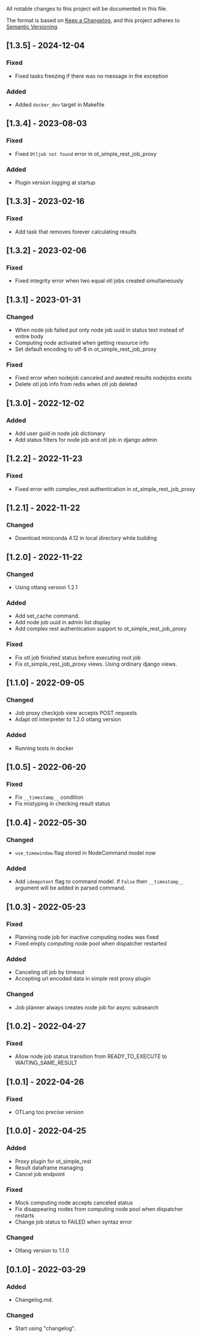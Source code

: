 All notable changes to this project will be documented in this file.

The format is based on [Keep a Changelog](https://keepachangelog.com/en/1.0.0/),
and this project adheres to [Semantic Versioning](https://semver.org/spec/v2.0.0.html).

## [1.3.5] - 2024-12-04
### Fixed
- Fixed tasks freezing if there was no message in the exception
### Added
- Added `docker_dev` target in Makefile

## [1.3.4] - 2023-08-03
### Fixed
- Fixed `Otljob not found` error in ot_simple_rest_job_proxy
### Added
- Plugin version logging at startup

## [1.3.3] - 2023-02-16
### Fixed
- Add task that  removes forever calculating results

## [1.3.2] - 2023-02-06
### Fixed
- Fixed integrity error when two equal otl jobs created simultaneously 

## [1.3.1] - 2023-01-31
### Changed
- When node job failed put only node job uuid in status text instead of entire body
- Computing node activated when getting resource info 
- Set default encoding to utf-8 in ot_simple_rest_job_proxy

### Fixed
- Fixed error when nodejob canceled and awated results  nodejobs exists
- Delete otl job info from redis when otl job deleted


## [1.3.0] - 2022-12-02
### Added
- Add user guid in node job dictionary
- Add status filters for node job and otl job in django admin

## [1.2.2] - 2022-11-23
### Fixed
- Fixed error with complex_rest authentication in ot_simple_rest_job_proxy

## [1.2.1] - 2022-11-22
### Changed 
- Download miniconda 4.12 in local directory while building

## [1.2.0] - 2022-11-22
### Changed
- Using otlang version 1.2.1
### Added
- Add set_cache command.
- Add node job uuid in admin list display 
- Add complex rest authentication support to ot_simple_rest_job_proxy
### Fixed
- Fix otl job finished status before executing root job
- Fix ot_simple_rest_job_proxy views. Using ordinary django views.

## [1.1.0] - 2022-09-05
### Changed
- Job proxy checkjob view accepts POST requests
- Adapt otl interpreter to 1.2.0 otlang version
### Added
- Running tests in docker

## [1.0.5] - 2022-06-20
### Fixed
- Fix `__timestamp__` condition
- Fix mistyping in checking result status

## [1.0.4] - 2022-05-30
### Changed
- `use_timewindow` flag stored in NodeCommand model now
### Added
- Add `idempotent` flag to command model. If `False` then `__timestamp__` argument will be added in parsed command.

## [1.0.3] - 2022-05-23
### Fixed
- Planning node job for inactive computing nodes was fixed
- Fixed empty computing node pool when dispatcher restarted
### Added
- Canceling otl job by timeout
- Accepting url encoded data in simple rest proxy plugin
### Changed
- Job planner always creates node job for async subsearch 

## [1.0.2] - 2022-04-27
### Fixed
- Allow node job status transition from READY_TO_EXECUTE to WAITING_SAME_RESULT

## [1.0.1] - 2022-04-26
### Fixed
- OTLang too precise version

## [1.0.0] - 2022-04-25
### Added
- Proxy plugin for ot_simple_rest
- Result dataframe managing 
- Cancel job endpoint
### Fixed
- Mock computing node accepts canceled status
- Fix disappearing nodes from computing node pool when dispatcher restarts
- Change job status to FAILED when syntaz error
### Changed
- Otlang version to 1.1.0

## [0.1.0] - 2022-03-29
### Added
- Changelog.md.

### Changed
- Start using "changelog".
